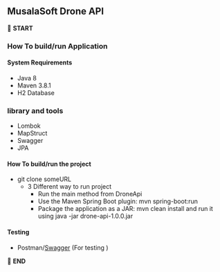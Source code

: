 ## MusalaSoft Drone API 

:scroll: **START** 

### How To build/run Application
#### System Requirements

 - Java 8
 - Maven 3.8.1
 - H2 Database
 
### library and tools
  - Lombok
  - MapStruct
  - Swagger
  - JPA

#### How To build/run the project
 
 - git clone someURL
    - 3 Different way to run project
        - Run the main method from DroneApi
        - Use the Maven Spring Boot plugin: mvn spring-boot:run
        - Package the application as a JAR: mvn clean install and run it using java -jar drone-api-1.0.0.jar

#### Testing    
  - Postman/[Swagger](http://localhost:8082/swagger-ui/index.html) (For testing ) 

:scroll: **END** 
